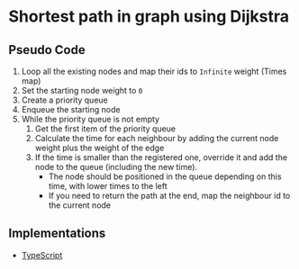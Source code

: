 # Shortest path in graph using Dijkstra

## Pseudo Code

1. Loop all the existing nodes and map their ids to `Infinite` weight (Times map)
1. Set the starting node weight to `0`
1. Create a priority queue
1. Enqueue the starting node
1. While the priority queue is not empty
    1. Get the first item of the priority queue
    1. Calculate the time for each neighbour by adding the current node weight plus the weight of the edge
    1. If the time is smaller than the registered one, override it and add the node to the queue (including the new time).
        - The node should be positioned in the queue depending on this time, with lower times to the left
        - If you need to return the path at the end, map the neighbour id to the current node

## Implementations

- [TypeScript](./ts/)
